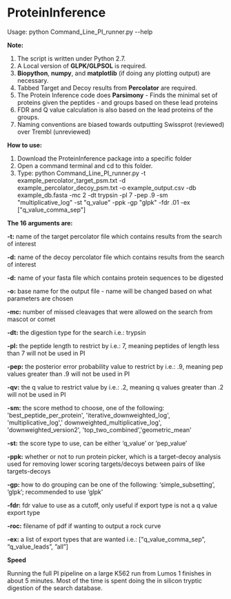 # ProteinInference

Usage: python Command_Line_PI_runner.py --help


__Note:__

1. The script is written under Python 2.7.
2. A Local version of __GLPK/GLPSOL__ is required.
3. __Biopython__, __numpy__, and __matplotlib__ (if doing any plotting output) are necessary.
4. Tabbed Target and Decoy results from __Percolator__ are required.
5. The Protein Inference code does __Parsimony__ - Finds the minimal set of proteins given the peptides - and groups based on these lead proteins
6. FDR and Q value calculation is also based on the lead proteins of the groups.
7. Naming conventions are biased towards outputting Swissprot (reviewed) over Trembl (unreviewed)

__How to use:__

1. Download the ProteinInference package into a specific folder
2. Open a command terminal and cd to this folder.
3. Type: python Command_Line_PI_runner.py  -t example_percolator_target_psm.txt -d example_percolator_decoy_psm.txt -o example_output.csv -db example_db.fasta -mc 2 -dt trypsin -pl 7 -pep .9 -sm "multiplicative_log" -st "q_value" -ppk -gp "glpk" -fdr .01 -ex ["q_value_comma_sep"]

__The 16 arguments are:__

__-t:__ name of the target percolator file which contains results from the search of interest

__-d:__ name of the decoy percolator file which contains results from the search of interest

__-d:__ name of your fasta file which contains protein sequences to be digested

__-o:__ base name for the output file - name will be changed based on what parameters are chosen

__-mc:__ number of missed cleavages that were allowed on the search from mascot or comet

__-dt:__ the digestion type for the search i.e.: trypsin

__-pl:__ the peptide length to restrict by i.e.: 7, meaning peptides of length less than 7 will not be used in PI

__-pep:__ the posterior error probability value to restrict by i.e.: .9, meaning pep values greater than .9 will not be used in PI

__-qv:__ the q value to restrict value by i.e.: .2, meaning q values greater than .2 will not be used in PI

__-sm:__ the score method to choose, one of the following: 'best_peptide_per_protein', 'iterative_downweighted_log', 'multiplicative_log',' downweighted_multiplicative_log', 'downweighted_version2', 'top_two_combined','geometric_mean'

__-st:__ the score type to use, can be either ‘q_value’ or ‘pep_value’

__-ppk:__ whether or not to run protein picker, which is a target-decoy analysis used for removing lower scoring targets/decoys between pairs of like targets-decoys

__-gp:__ how to do grouping can be one of the following: ‘simple_subsetting’, ‘glpk’; recommended to use ‘glpk’

__-fdr:__ fdr value to use as a cutoff, only useful if export type is not a q value export type

__-roc:__ filename of pdf if wanting to output a rock curve

__-ex:__ a list of export types that are wanted i.e.: ["q_value_comma_sep”, “q_value_leads”, ”all”]

__Speed__

Running the full PI pipeline on a large K562 run from Lumos 1 finishes in about 5 minutes. Most of the time is spent doing the in silicon tryptic digestion of the search database.
